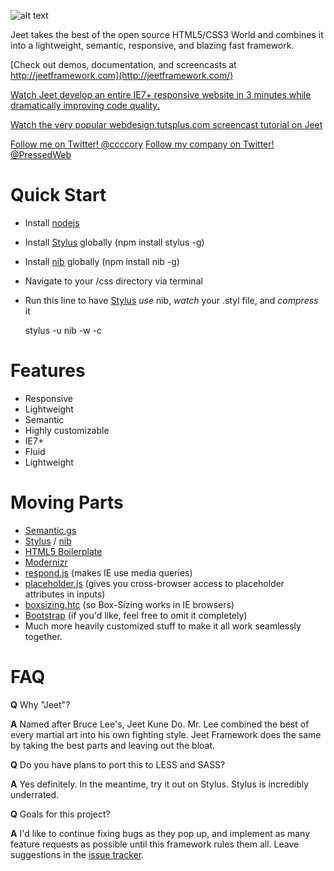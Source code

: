 ![alt text](https://raw.github.com/CorySimmons/jeet/master/jeet_logo.jpg "Jeet CSS Framework")


Jeet takes the best of the open source HTML5/CSS3 World and combines it into a lightweight, semantic, responsive, and blazing fast framework.

[Check out demos, documentation, and screencasts at http://jeetframework.com](http://jeetframework.com/)

[Watch Jeet develop an entire IE7+ responsive website in 3 minutes while dramatically improving code quality.](http://www.screenr.com/u3c7)

[Watch the very popular webdesign.tutsplus.com screencast tutorial on Jeet](http://webdesign.tutsplus.com/tutorials/htmlcss-tutorials/working-with-jeet-an-alternative-responsive-framework/)

[Follow me on Twitter! @ccccory](https://twitter.com/ccccory)
[Follow my company on Twitter! @PressedWeb](https://twitter.com/PressedWeb)


Quick Start
=

- Install [nodejs](http://nodejs.org)
- Install [Stylus](http://learnboost.github.com/stylus/) globally (npm install stylus -g)
- Install [nib](http://visionmedia.github.com/nib/) globally (npm install nib -g)
- Navigate to your /css directory via terminal
- Run this line to have [Stylus](http://learnboost.github.com/stylus/docs/executable.html) *use* nib, *watch* your .styl file, and *compress* it

    stylus -u nib -w -c


Features
=

- Responsive
- Lightweight
- Semantic
- Highly customizable
- IE7+
- Fluid
- Lightweight


Moving Parts
=

- [Semantic.gs](http://semantic.gs/)
- [Stylus](http://learnboost.github.com/stylus/) / [nib](http://visionmedia.github.com/nib/)
- [HTML5 Boilerplate](http://html5boilerplate.com/)
- [Modernizr](http://modernizr.com/)
- [respond.js](https://github.com/scottjehl/Respond) (makes IE use media queries)
- [placeholder.js](https://github.com/mathiasbynens/jquery-placeholder) (gives you cross-browser access to placeholder attributes in inputs)
- [boxsizing.htc](https://github.com/Schepp/box-sizing-polyfill) (so Box-Sizing works in IE browsers)
- [Bootstrap](http://twitter.github.com/bootstrap/) (if you'd like, feel free to omit it completely)
- Much more heavily customized stuff to make it all work seamlessly together.


FAQ
=

**Q** Why "Jeet"?

**A** Named after Bruce Lee's, Jeet Kune Do. Mr. Lee combined the best of every martial art into his own fighting style. Jeet Framework does the same by taking the best parts and leaving out the bloat.

**Q** Do you have plans to port this to LESS and SASS?

**A** Yes definitely. In the meantime, try it out on Stylus. Stylus is incredibly underrated.

**Q** Goals for this project?

**A** I'd like to continue fixing bugs as they pop up, and implement as many feature requests as possible until this framework rules them all. Leave suggestions in the [issue tracker](https://github.com/CorySimmons/jeet/issues).